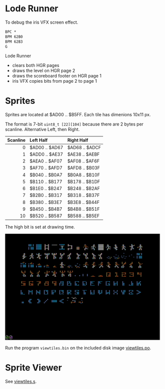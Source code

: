 # Lode Runner

To debug the iris VFX  screen effect.

```
BPC *
BPM 62B0
BPM 62B3
G
```

Lode Runner

* clears both HGR pages
* draws the level on HGR page 2
* draws the scoreboard footer on HGR page 1
* iris VFX copies bits from page 2 to page 1

# Sprites

Sprites are located at $AD00 .. $B5FF. Each tile has dimenions 10x11 px.

The format is 7-bit `uint8_t [22][104]` because there are 2 bytes per scanline. Alternative Left, then Right.

  | Scanline | Left Half      | Right Half     |
  |---------:|:---------------|:---------------|
  |        0 | $AD00 .. $AD67 | $AD68 .. $ADCF |
  |        1 | $ADD0 .. $AE37 | $AE38 .. $AEBF |
  |        2 | $AEA0 .. $AF07 | $AF08 .. $AF6F |
  |        3 | $AF70 .. $AFD7 | $AFD8 .. $B03F |
  |        4 | $B040 .. $B0A7 | $B0A8 .. $B10F |
  |        5 | $B110 .. $B177 | $B178 .. $B1DF |
  |        6 | $B1E0 .. $B247 | $B248 .. $B2AF |
  |        7 | $B2B0 .. $B317 | $B318 .. $B37F |
  |        8 | $B380 .. $B3E7 | $B3E8 .. $B44F |
  |        9 | $B450 .. $B4B7 | $B4B8 .. $B51F |
  |       10 | $B520 .. $B587 | $B588 .. $B5EF |

The high bit is set at drawing time.

![Tiles](viewtiles_2x.png)

Run the program `viewtiles.bin` on the included disk image [viewtiles.po](viewtiles.po).

# Sprite Viewer

See [viewtiles.s](viewtiles.s).
